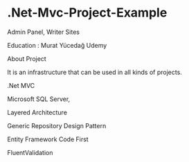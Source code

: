 # .Net-Mvc-Project-Example
Admin Panel, Writer Sites

Education : Murat Yücedağ Udemy

About Project

It is an infrastructure that can be used in all kinds of projects.

.Net MVC

Microsoft SQL Server,

Layered Architecture

Generic Repository Design Pattern

Entity Framework Code First

FluentValidation

